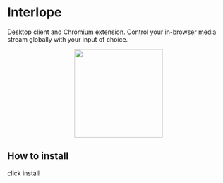 # Interlope
Desktop client and Chromium extension. Control your in-browser media stream globally with your input of choice.

<p align="center">
  <img width="200" height="200" src="https://i.imgur.com/1erEAMS.png">
</p>


## How to install
click install
